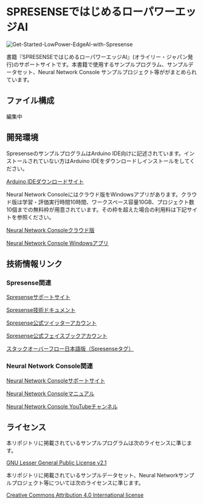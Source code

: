# SPRESENSEではじめるローパワーエッジAI

![Get-Started-LowPower-EdgeAI-with-Spresense](https://user-images.githubusercontent.com/14106176/154521710-f711b888-f3de-414e-aa12-5a4b5aeda5b2.png)

書籍『SPRESENSEではじめるローパワーエッジAI』(オライリー・ジャパン発行)のサポートサイトです。本書籍で使用するサンプルプログラム、サンプルデータセット、Neural Network Console サンプルプロジェクト等ががまとめられています。

## ファイル構成

編集中

## 開発環境
SpresenseのサンプルプログラムはArduino IDE向けに記述されています。インストールされていない方はArduino IDEをダウンロードしインストールをしてください。

[Arduino IDEダウンロードサイト](https://www.arduino.cc/en/software)

Neural Network Consoleにはクラウド版をWindowsアプリがあります。クラウド版は学習・評価実行時間10時間、ワークスペース容量10GB、プロジェクト数10個までの無料枠が用意されています。その枠を超えた場合の利用料は下記サイトを参照ください。

[Neural Network Consoleクラウド版](https://dl.sony.com/ja/cloud/)

[Neural Network Console Windowsアプリ](https://dl.sony.com/ja/app/)


## 技術情報リンク 
### Spresense関連
[Spresenseサポートサイト](https://developer.sony.com/ja/develop/spresense/)

[Spresense技術ドキュメント](https://developer.sony.com/develop/spresense/docs/home_ja.html)

[Spresense公式ツイッターアカウント](https://twitter.com/SpresensebySony)

[Spresense公式フェイスブックアカウント](https://www.facebook.com/SpresensebySony.japan)

[スタックオーバーフロー日本語版（Spresenseタグ）](https://ja.stackoverflow.com/questions/tagged/spresense)

### Neural Network Console関連
[Neural Network Consoleサポートサイト](https://dl.sony.com/ja/)

[Neural Network Consoleマニュアル](https://support.dl.sony.com/ja/?_ga=2.159322687.445444793.1645114432-1855056295.1627017848&_fsi=q8jqMcsc)

[Neural Network Console YouTubeチャンネル](https://www.youtube.com/c/NeuralNetworkConsole)


## ライセンス
本リポジトリに掲載されているサンプルプログラムは次のライセンスに準じます。

[GNU Lesser General Public License v2.1](https://www.gnu.org/licenses/old-licenses/lgpl-2.1.html)

本リポジトリに掲載されているサンプルデータセット、Neural Networkサンプルプロジェクト等については次のライセンスに準じます。

[Creative Commons Attribution 4.0 International license](https://creativecommons.org/licenses/by/4.0)

